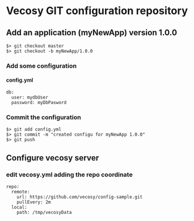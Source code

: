 # Vecosy GIT configuration repository
## Add an application (myNewApp) version 1.0.0
```
$> git checkout master
$> git checkout -b myNewApp/1.0.0
```
### Add some configuration
#### config.yml
```
db:
  user: mydbUser
  password: myDbPasword
```
### Commit the configuration
```
$> git add config.yml
$> git commit -m "created configu for myNewApp 1.0.0"
$> git push
```
## Configure vecosy server
### edit vecosy.yml adding the repo coordinate
```
repo:
  remote:
    url: https://github.com/vecosy/config-sample.git
    pullEvery: 2m
  local:
    path: /tmp/vecosyData

```
